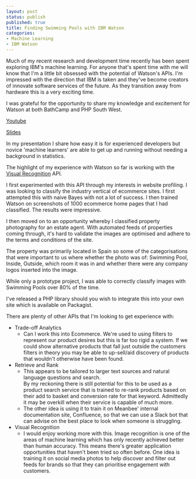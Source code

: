 ```yaml
---
layout: post
status: publish
published: true
title: Finding Swimming Pools with IBM Watson
categories:
- Machine Learning
- IBM Watson
---
```


Much of my recent research and development time recently has been spent exploring IBM's
machine learning.  For anyone that's spent time with me will know that I'm a little bit
obsessed with the potential of Watson's APIs.  I'm impressed with the direction that IBM
is taken and they've become creators of innovate software services of the future.  As they
transition away from hardware this is a very exciting time.

I was grateful for the opportunity to share my knowledge and excitement for Watson
at both BathCamp and PHP South West.

[Youtube]()

[Slides]()

In my presentation I share how easy it is for experienced developers but novice 'machine learners'
are able to get up and running without needing a background in statistics.

The highlight of my experience with Watson so far is working with the [Visual Recognition]() API.

I first experimented with this API through my interests in website profiling.  I
was looking to classify the industry vertical of ecommerce sites.  I first attempted this
with naive Bayes with not a lot of success.  I then trained Watson on screenshots
of 1000 ecommerce home pages that I had classified.  The results were impressive.

I then moved on to an opportunity whereby I classified property photography for an
estate agent.  With automated feeds of properties coming through, it's hard to validate
the images are optimised and adhere to the terms and conditions of the site.

The property was primarily located in Spain so some of the categorisations that
were important to us where whether the photo was of: Swimming Pool, Inside, Outside,
which room it was in and whether there were any company logos inserted into the image.

While only a prototype project, I was able to correctly classify images with Swimming Pools
over 80% of the time.

I've released a PHP library should you wish to integrate this into your own site which
is available on Packagist.

There are plenty of other APIs that I'm looking to get experience with:

- Trade-off Analytics
    - Can I work this into Ecommerce.  We're used to using filters to represent our
    product desires but this is far too rigid a system. If we could show alternative
    products that fall just outside the customers filters in theory you may be able to
    up-sell/aid discovery of products that wouldn't otherwise have been found.
- Retrieve and Rank
    - This appears to be tailored to larger text sources and natural language questions and search.  
    By my reckoning there is still potential for this to be used as a product search service
    that is trained to re-rank products based on their add to basket and conversion rate
    for that keyword. Admittedly it may be overkill when their service is capable of much more.
    - The other idea is using it to train it on Meanbee' internal documentation site, Confluence,
    so that we can use a Slack bot that can advise on the best place to look when someone is struggling.
- Visual Recognition
    - I would enjoy working more with this. Image recognition is one of the areas of machine learning
    which has only recently achieved better than human accuracy.  This means there's greater application
    opportunities that haven't been tried so often before.  One idea is training it on social media photos
    to help discover and filter out feeds for brands so that they can prioritise engagement with customers.
